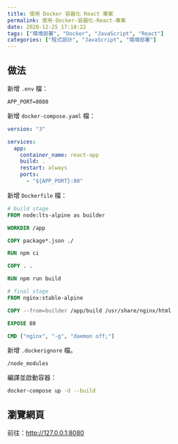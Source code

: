 ```yaml
---
title: 使用 Docker 容器化 React 專案
permalink: 使用-Docker-容器化-React-專案
date: 2020-12-25 17:18:22
tags: ["環境部署", "Docker", "JavaScript", "React"]
categories: ["程式設計", "JavaScript", "環境部署"]
---
```


## 做法

新增 `.env` 檔：

```ENV
APP_PORT=8080
```

新增 `docker-compose.yaml` 檔：

```YAML
version: "3"

services:
  app:
    container_name: react-app
    build: .
    restart: always
    ports:
      - "${APP_PORT}:80"
```

新增 `Dockerfile` 檔：

```DOCKERFILE
# build stage
FROM node:lts-alpine as builder

WORKDIR /app

COPY package*.json ./

RUN npm ci

COPY . .

RUN npm run build

# final stage
FROM nginx:stable-alpine

COPY --from=builder /app/build /usr/share/nginx/html

EXPOSE 80

CMD ["nginx", "-g", "daemon off;"]
```

新增 `.dockerignore` 檔。

```ENV
/node_modules
```

編譯並啟動容器：

```BASH
docker-compose up -d --build
```

## 瀏覽網頁

前往：<http://127.0.0.1:8080>
